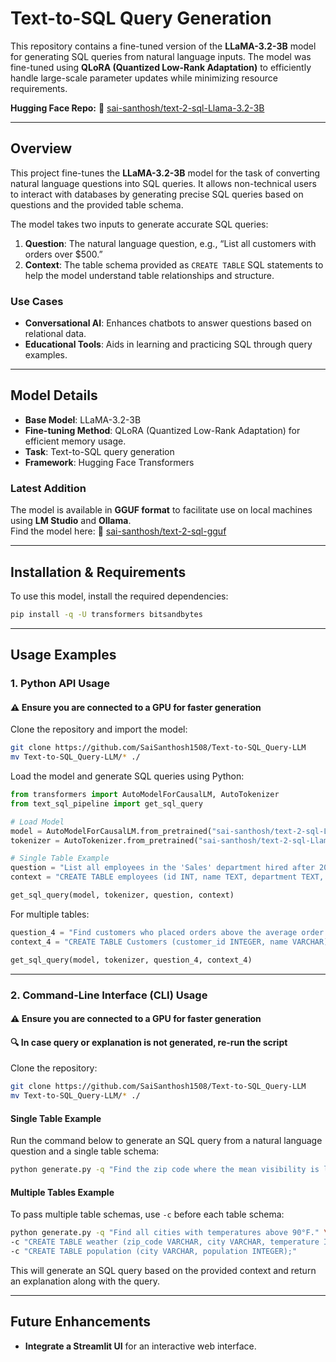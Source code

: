 # Text-to-SQL Query Generation

This repository contains a fine-tuned version of the **LLaMA-3.2-3B** model for generating SQL queries from natural language inputs. The model was fine-tuned using **QLoRA (Quantized Low-Rank Adaptation)** to efficiently handle large-scale parameter updates while minimizing resource requirements.

**Hugging Face Repo:** 🤗 [sai-santhosh/text-2-sql-Llama-3.2-3B](https://huggingface.co/sai-santhosh/text-2-sql-Llama-3.2-3B)

---

## Overview

This project fine-tunes the **LLaMA-3.2-3B** model for the task of converting natural language questions into SQL queries. It allows non-technical users to interact with databases by generating precise SQL queries based on questions and the provided table schema.

The model takes two inputs to generate accurate SQL queries:

1. **Question**: The natural language question, e.g., “List all customers with orders over $500.”  
2. **Context**: The table schema provided as `CREATE TABLE` SQL statements to help the model understand table relationships and structure.

### Use Cases
- **Conversational AI**: Enhances chatbots to answer questions based on relational data.
- **Educational Tools**: Aids in learning and practicing SQL through query examples.

---

## Model Details
- **Base Model**: LLaMA-3.2-3B  
- **Fine-tuning Method**: QLoRA (Quantized Low-Rank Adaptation) for efficient memory usage.  
- **Task**: Text-to-SQL query generation  
- **Framework**: Hugging Face Transformers  

### Latest Addition
The model is available in **GGUF format** to facilitate use on local machines using **LM Studio** and **Ollama**.  
Find the model here: 🤗 [sai-santhosh/text-2-sql-gguf](https://huggingface.co/sai-santhosh/text-2-sql-gguf)

---

## Installation & Requirements

To use this model, install the required dependencies:

```bash
pip install -q -U transformers bitsandbytes
```

---

## Usage Examples

### **1. Python API Usage**
#### ⚠️ Ensure you are connected to a GPU for faster generation

Clone the repository and import the model:

```bash
git clone https://github.com/SaiSanthosh1508/Text-to-SQL_Query-LLM
mv Text-to-SQL_Query-LLM/* ./
```

Load the model and generate SQL queries using Python:

```python
from transformers import AutoModelForCausalLM, AutoTokenizer
from text_sql_pipeline import get_sql_query

# Load Model
model = AutoModelForCausalLM.from_pretrained("sai-santhosh/text-2-sql-Llama-3.2-3B", load_in_4bit=True)
tokenizer = AutoTokenizer.from_pretrained("sai-santhosh/text-2-sql-Llama-3.2-3B")

# Single Table Example
question = "List all employees in the 'Sales' department hired after 2020."
context = "CREATE TABLE employees (id INT, name TEXT, department TEXT, hire_date DATE);"

get_sql_query(model, tokenizer, question, context)
```

For multiple tables:

```python
question_4 = "Find customers who placed orders above the average order amount."
context_4 = "CREATE TABLE Customers (customer_id INTEGER, name VARCHAR); CREATE TABLE Orders (order_id INTEGER, customer_id INTEGER, amount INTEGER);"

get_sql_query(model, tokenizer, question_4, context_4)
```

---

### **2. Command-Line Interface (CLI) Usage**

#### ⚠️ Ensure you are connected to a GPU for faster generation
#### 🔍 In case query or explanation is not generated, re-run the script

Clone the repository:

```bash
git clone https://github.com/SaiSanthosh1508/Text-to-SQL_Query-LLM
mv Text-to-SQL_Query-LLM/* ./
```

#### **Single Table Example**
Run the command below to generate an SQL query from a natural language question and a single table schema:

```bash
python generate.py -q "Find the zip code where the mean visibility is lower than 10." -c "CREATE TABLE weather (zip_code VARCHAR, mean_visibility_miles INTEGER);"
```

#### **Multiple Tables Example**
To pass multiple table schemas, use `-c` before each table schema:

```bash
python generate.py -q "Find all cities with temperatures above 90°F." \
-c "CREATE TABLE weather (zip_code VARCHAR, city VARCHAR, temperature INTEGER);" \
-c "CREATE TABLE population (city VARCHAR, population INTEGER);"
```

This will generate an SQL query based on the provided context and return an explanation along with the query.

---

## Future Enhancements
- **Integrate a Streamlit UI** for an interactive web interface.
